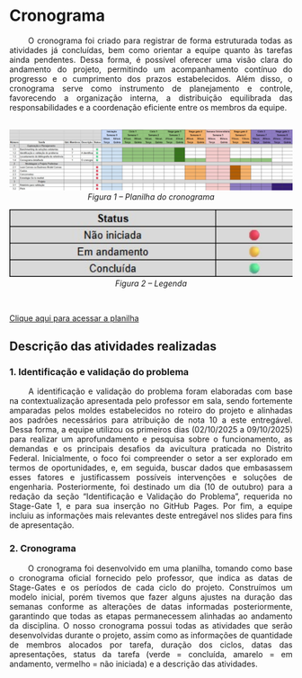# Cronograma

<div align="justify">&emsp;&emsp;
O cronograma foi criado para registrar de forma estruturada todas as atividades já concluídas, bem como orientar a equipe quanto às tarefas ainda pendentes. Dessa forma, é possível oferecer uma visão clara do andamento do projeto, permitindo um acompanhamento contínuo do progresso e o cumprimento dos prazos estabelecidos. Além disso, o cronograma serve como instrumento de planejamento e controle, favorecendo a organização interna, a distribuição equilibrada das responsabilidades e a coordenação eficiente entre os membros da equipe.
</div></br>

<p align="center">
  <img src="assets/cronograma.png" alt="Planilha do cronograma" width="700"/>
  <br/>
  <em>Figura 1 – Planilha do cronograma</em>
</p>

<p align="center">
  <img src="assets/cronograma_legenda.png" alt="Legenda do cronograma" width="700"/>
  <br/>
  <em>Figura 2 – Legenda</em>
</p>

</br>

[Clique aqui para acessar a planilha](https://docs.google.com/spreadsheets/d/1VT45WTBT1SgYrhP1Jlpoc6VQcMbb-Gq6lePhwKYwa1k/edit?usp=sharing)


## Descrição das atividades realizadas

### 1. Identificação e validação do problema 

<div align="justify">&emsp;&emsp;
A identificação e validação do problema foram elaboradas com base na contextualização apresentada pelo professor em sala, sendo fortemente amparadas pelos moldes estabelecidos no roteiro do projeto e alinhadas aos padrões necessários para atribuição de nota 10 a este entregável. Dessa forma, a equipe utilizou os primeiros dias (02/10/2025 a 09/10/2025) para realizar um aprofundamento e pesquisa sobre o funcionamento, as demandas e os principais desafios da avicultura praticada no Distrito Federal. Inicialmente, o foco foi compreender o setor a ser explorado em termos de oportunidades, e, em seguida, buscar dados que embasassem esses fatores e justificassem possíveis intervenções e soluções de engenharia. Posteriormente, foi destinado um dia (10 de outubro) para a redação da seção “Identificação e Validação do Problema”, requerida no Stage-Gate 1, e para sua inserção no GitHub Pages. Por fim, a equipe incluiu as informações mais relevantes deste entregável nos slides para fins de apresentação.
</div>

### 2. Cronograma

<div align="justify">&emsp;&emsp;
O cronograma foi desenvolvido em uma planilha, tomando como base o cronograma oficial fornecido pelo professor, que indica as datas de Stage-Gates e os períodos de cada ciclo do projeto. Construímos um modelo inicial, porém tivemos que fazer alguns ajustes na duração das semanas conforme as alterações de datas informadas posteriormente, garantindo que todas as etapas permanecessem alinhadas ao andamento da disciplina. O nosso cronograma possui todas as atividades que serão desenvolvidas durante o projeto, assim como as informações de quantidade de membros alocados por tarefa, duração dos ciclos, datas das apresentações, status da tarefa (verde = concluída, amarelo = em andamento, vermelho = não iniciada) e a descrição das atividades.
</div>